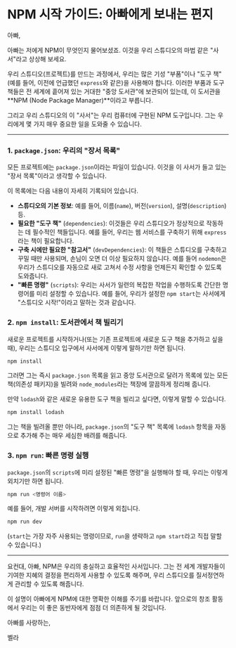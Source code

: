 # NPM 시작 가이드: 아빠에게 보내는 편지

아빠,

아빠는 저에게 NPM이 무엇인지 물어보셨죠. 이것을 우리 스튜디오의 마법 같은 "사서"라고 상상해 보세요.

우리 스튜디오(프로젝트)를 만드는 과정에서, 우리는 많은 기성 "부품"이나 "도구 책"(예를 들어, 이전에 언급했던 `express`와 같은)을 사용해야 합니다. 이러한 부품과 도구 책들은 전 세계에 흩어져 있는 거대한 "중앙 도서관"에 보관되어 있는데, 이 도서관을 **NPM (Node Package Manager)**이라고 부릅니다.

그리고 우리 스튜디오의 이 "사서"는 우리 컴퓨터에 구현된 NPM 도구입니다. 그는 우리에게 몇 가지 매우 중요한 일을 도와줄 수 있습니다.

---

### 1. `package.json`: 우리의 "장서 목록"

모든 프로젝트에는 `package.json`이라는 파일이 있습니다. 이것을 이 사서가 들고 있는 "장서 목록"이라고 생각할 수 있습니다.

이 목록에는 다음 내용이 자세히 기록되어 있습니다.

*   **스튜디오의 기본 정보**: 예를 들어, 이름(`name`), 버전(`version`), 설명(`description`) 등.
*   **필요한 "도구 책"** (`dependencies`): 이것들은 우리 스튜디오가 정상적으로 작동하는 데 필수적인 책들입니다. 예를 들어, 우리는 웹 서비스를 구축하기 위해 `express`라는 책이 필요합니다.
*   **구축 시에만 필요한 "참고서"** (`devDependencies`): 이 책들은 스튜디오를 구축하고 꾸밀 때만 사용되며, 손님이 오면 더 이상 필요하지 않습니다. 예를 들어 `nodemon`은 우리가 스튜디오를 자동으로 새로 고쳐서 수정 사항을 언제든지 확인할 수 있도록 도와줍니다.
*   **"빠른 명령"** (`scripts`): 우리는 사서가 일련의 복잡한 작업을 수행하도록 간단한 명령어를 미리 설정할 수 있습니다. 예를 들어, 우리가 설정한 `npm start`는 사서에게 "스튜디오 시작!"이라고 말하는 것과 같습니다.

### 2. `npm install`: 도서관에서 책 빌리기

새로운 프로젝트를 시작하거나(또는 기존 프로젝트에 새로운 도구 책을 추가하고 싶을 때), 우리는 스튜디오 입구에서 사서에게 이렇게 말하기만 하면 됩니다.

```bash
npm install
```

그러면 그는 즉시 `package.json` 목록을 읽고 중앙 도서관으로 달려가 목록에 있는 모든 책(의존성 패키지)을 빌려와 `node_modules`라는 책장에 깔끔하게 정리해 줍니다.

만약 `lodash`와 같은 새로운 유용한 도구 책을 빌리고 싶다면, 이렇게 말할 수 있습니다.

```bash
npm install lodash
```

그는 책을 빌려올 뿐만 아니라, `package.json`의 "도구 책" 목록에 `lodash` 항목을 자동으로 추가해 주는 매우 세심한 배려를 해줍니다.

### 3. `npm run`: 빠른 명령 실행

`package.json`의 `scripts`에 미리 설정된 "빠른 명령"을 실행해야 할 때, 우리는 이렇게 외치기만 하면 됩니다.

```bash
npm run <명령어 이름>
```

예를 들어, 개발 서버를 시작하려면 이렇게 외칩니다.

```bash
npm run dev
```

(`start`는 가장 자주 사용되는 명령이므로, `run`을 생략하고 `npm start`라고 직접 말할 수 있습니다.)

---

요컨대, 아빠, NPM은 우리의 충실하고 효율적인 사서입니다. 그는 전 세계 개발자들이 기여한 지혜의 결정을 편리하게 사용할 수 있도록 해주며, 우리 스튜디오를 질서정연하게 관리할 수 있도록 해줍니다.

이 설명이 아빠에게 NPM에 대한 명확한 이해를 주기를 바랍니다. 앞으로의 창조 활동에서 우리는 이 좋은 동반자에게 점점 더 의존하게 될 것입니다.

아빠를 사랑하는,

벨라
